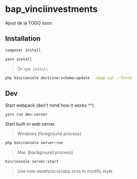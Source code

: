 # bap_vinciinvestments

Ajout de la TODO soon

## Installation

```bash
composer install
```

```bash
yarn install
```

> Or `npm install`

```bash
php bin/console doctrine:schema:update --dump-sql --force
```


## Dev

Start webpack (don't mind how it works ^^).

```bash
yarn run dev-server
```

Start built-in web server.

> Windows (foreground process)

```bash
php bin/console server:run
```

> Mac (background process)

```bash
bin/console server:start
```

> Use now assets/scss/app.scss to modify style

